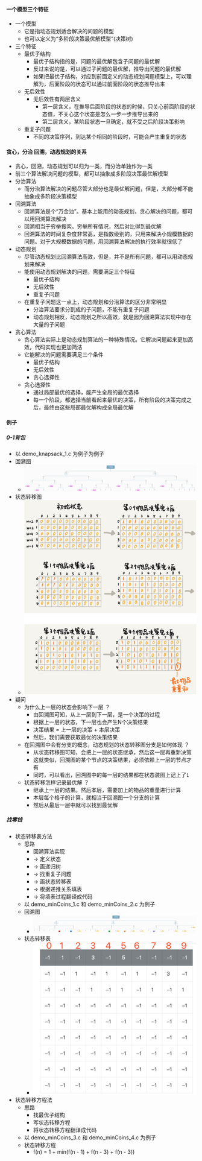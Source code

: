 #### 一个模型三个特征
- 一个模型
  - 它是指动态规划适合解决的问题的模型
  - 也可以定义为“多阶段决策最优解模型”(决策树)
- 三个特征
  - 最优子结构
    - 最优子结构指的是，问题的最优解包含子问题的最优解
    - 反过来说的是，可以通过子问题的最优解，推导出问题的最优解
    - 如果把最优子结构，对应到前面定义的动态规划问题模型上，可以理解为，后面阶段的状态可以通过前面阶段的状态推导出来
  - 无后效性
    - 无后效性有两层含义
      - 第一层含义，在推导后面阶段的状态的时候，只关心前面阶段的状态值，不关心这个状态是怎么一步一步推导出来的
      - 第二层含义，某阶段状态一旦确定，就不受之后阶段决策影响
  - 重复子问题
    - 不同的决策序列，到达某个相同的阶段时，可能会产生重复的状态

#### 贪心，分治 回溯，动态规划的关系
- 贪心，回溯，动态规划可以归为一类，而分治单独作为一类
- 前三个算法解决问题的模型，都可以抽象成多阶段决策最优解模型
- 分治算法
  - 而分治算法解决的问题尽管大部分也是最优解问题，但是，大部分都不能抽象成多阶段决策模型
- 回溯算法
  - 回溯算法是个“万金油”。基本上能用的动态规划，贪心解决的问题，都可以用回溯算法解决
  - 回溯相当于穷举搜索。穷举所有情况，然后对比得到最优解
  - 回溯算法的时间复杂度非常高，是指数级别的，只用来解决小规模数据的问题。对于大规模数据的问题，用回溯算法解决的执行效率就很低了
- 动态规划
  - 尽管动态规划比回溯算法高效，但是，并不是所有问题，都可以用动态规划来解决
  - 能使用动态规划解决的问题，需要满足三个特征
    - 最优子结构
    - 无后效性
    - 重复子问题
  - 在重复子问题这一点上，动态规划和分治算法的区分非常明显
    - 分治算法要求分割成的子问题，不能有重复子问题
    - 动态规划相反，动态规划之所以高效，就是因为回溯算法实现中存在大量的子问题
- 贪心算法
  - 贪心算法实际上是动态规划算法的一种特殊情况。它解决问题起来更加高效，代码实现也更加简洁
  - 它能解决的问题需要满足三个条件
    - 最优子结构
    - 无后效性
    - 贪心选择性
  - 贪心选择性
    - 通过局部最优的选择，能产生全局的最优选择
    - 每一个阶段，都选择当前看起来最优的决策，所有阶段的决策完成之后，最终由这些局部最优解构成全局最优解

#### 例子
##### 0-1背包
- 以 demo_knapsack_1.c 为例子为例子
- 回溯图
  - ![avatar](images/../../images/dynamic_programming_1.png)
- 状态转移图
  - ![avatar](images/../../images/dynamic_programming_2.png)
- 疑问
  - 为什么上一层的状态会影响下一层 ？
    - 由回溯图可知，从上一层到下一层，是一个决策的过程
    - 根据上一层的状态，下一层也会产生N个决策结果
    - 决策结果 = 上一层的决策 + 本层决策
    - 然后，我们需要获取最优的决策结果
  - 在回溯图中会有分支的概念，动态规划的状态转移图分支是如何体现 ？
    - 从状态转移图可知，会把上一层的状态继承，然后这一层再重新决策
    - 这就类似，回溯图的某个节点的决策结果，必须依赖上一层的节点才有
    - 同时，可以看出，回溯图中的每一层的结果都在状态装图上记上了`1`
  - 状态转移怎样记录最优解 ？
    - 继承上一层的结果。然后本层，需要加上的物品的重量进行计算
    - 本层每个格子的计算，就相当于回溯图一个分支的计算
    - 然后从最后一层中就可以找到最优解

##### 找零钱
- 状态转移表方法
  - 思路
    - 回溯算法实现
    - -> 定义状态
    - -> 画递归树
    - -> 找重复子问题
    - -> 画状态转移表
    - -> 根据递推关系填表
    - -> 将填表过程翻译成代码
  - 以 demo_minCoins_1.c 和 demo_minCoins_2.c 为例子
  - 回溯图
    - ![avatar](images/../../images/dynamic_programming_3.png)
  - 状态转移表
    - ![avatar](images/../../images/dynamic_programming_4.png)
- 状态转移方程法
  - 思路
    - 找最优子结构
    - 写状态转移方程
    - 将状态转移方程翻译成代码
  - 以 demo_minCoins_3.c 和 demo_minCoins_4.c 为例子
  - 状态转移方程
    - f(n) = 1 + min(f(n - 1) + f(n - 3) + f(n - 3))